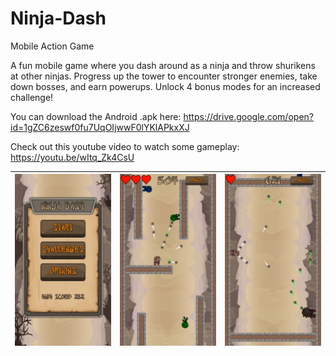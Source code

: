 # Ninja-Dash
Mobile Action Game

A fun mobile game where you dash around as a ninja and throw shurikens at other ninjas. Progress up the tower to encounter stronger enemies, take down bosses, and earn powerups. Unlock 4 bonus modes for an increased challenge!

You can download the Android .apk here: https://drive.google.com/open?id=1gZC6zeswf0fu7UqOIjwwF0lYKlAPkxXJ

Check out this youtube video to watch some gameplay: 
https://youtu.be/wItq_Zk4CsU

[![Image 1](/Image_1.png)](https://youtu.be/wItq_Zk4CsU "Ninja Dash Gameplay") | [![Image 2](/Image_2.png)](https://youtu.be/wItq_Zk4CsU "Ninja Dash Gameplay") | [![Image 3](/Image_3.png)](https://youtu.be/wItq_Zk4CsU "Ninja Dash Gameplay")
------------ | ------------- | -------------
